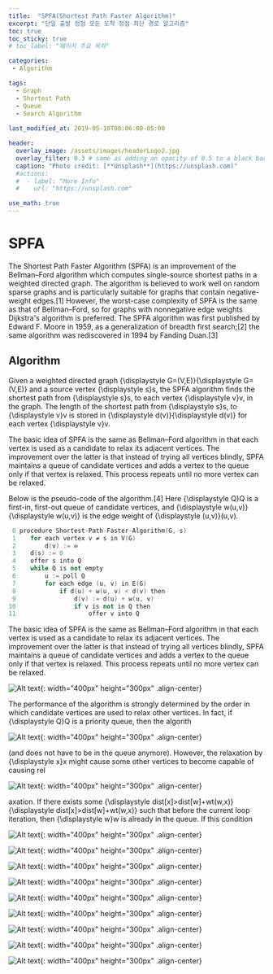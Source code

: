 ```yaml
---
title:  "SPFA(Shortest Path Faster Algorithm)"
excerpt: "단일 출발 정점 모든 도착 정점 최단 경로 알고리즘"
toc: true
toc_sticky: true
# toc_label: "페이지 주요 목차"

categories:
 - Algorithm

tags:
  - Graph
  - Shortest Path
  - Queue
  - Search Algorithm
  
last_modified_at: 2019-05-10T08:06:00-05:00

header:
  overlay_image: /assets/images/headerLogo2.jpg
  overlay_filter: 0.3 # same as adding an opacity of 0.5 to a black background
  caption: "Photo credit: [**Unsplash**](https://unsplash.com)"
  #actions:
  #  - label: "More Info"
  #    url: "https://unsplash.com"

use_math: true
---
```


# SPFA

The Shortest Path Faster Algorithm (SPFA) is an improvement of the Bellman–Ford algorithm which computes single-source shortest paths in a weighted directed graph. The algorithm is believed to work well on random sparse graphs and is particularly suitable for graphs that contain negative-weight edges.[1] However, the worst-case complexity of SPFA is the same as that of Bellman–Ford, so for graphs with nonnegative edge weights Dijkstra's algorithm is preferred. The SPFA algorithm was first published by Edward F. Moore in 1959, as a generalization of breadth first search;[2] the same algorithm was rediscovered in 1994 by Fanding Duan.[3]

## Algorithm

Given a weighted directed graph {\displaystyle G=(V,E)}{\displaystyle G=(V,E)} and a source vertex {\displaystyle s}s, the SPFA algorithm finds the shortest path from {\displaystyle s}s, to each vertex {\displaystyle v}v, in the graph. The length of the shortest path from {\displaystyle s}s, to {\displaystyle v}v is stored in {\displaystyle d(v)}{\displaystyle d(v)} for each vertex {\displaystyle v}v.

The basic idea of SPFA is the same as Bellman–Ford algorithm in that each vertex is used as a candidate to relax its adjacent vertices. The improvement over the latter is that instead of trying all vertices blindly, SPFA maintains a queue of candidate vertices and adds a vertex to the queue only if that vertex is relaxed. This process repeats until no more vertex can be relaxed.

Below is the pseudo-code of the algorithm.[4] Here {\displaystyle Q}Q is a first-in, first-out queue of candidate vertices, and {\displaystyle w(u,v)}{\displaystyle w(u,v)} is the edge weight of {\displaystyle (u,v)}(u,v).

```c++
 0 procedure Shortest-Path-Faster-Algorithm(G, s)
 1    for each vertex v ≠ s in V(G)
 2        d(v) := ∞
 3    d(s) := 0
 4    offer s into Q
 5    while Q is not empty
 6        u := poll Q
 7        for each edge (u, v) in E(G)
 8            if d(u) + w(u, v) < d(v) then
 9                d(v) := d(u) + w(u, v)
10                if v is not in Q then
11                    offer v into Q
```

The basic idea of SPFA is the same as Bellman–Ford algorithm in that each vertex is used as a candidate to relax its adjacent vertices. The improvement over the latter is that instead of trying all vertices blindly, SPFA maintains a queue of candidate vertices and adds a vertex to the queue only if that vertex is relaxed. This process repeats until no more vertex can be relaxed.

![Alt text](/assets/images/SPFA-0.png){: width="400px" height="300px" .align-center}

The performance of the algorithm is strongly determined by the order in which candidate vertices are used to relax other vertices. In fact, if {\displaystyle Q}Q is a priority queue, then the algorith

![Alt text](/assets/images/SPFA-1.png){: width="400px" height="300px" .align-center}

(and does not have to be in the queue anymore). However, the relaxation by {\displaystyle x}x might cause some other vertices to become capable of causing rel

![Alt text](/assets/images/SPFA-2.png){: width="400px" height="300px" .align-center}

axation. If there exists some {\displaystyle dist[x]>dist[w]+wt(w,x)}{\displaystyle dist[x]>dist[w]+wt(w,x)} such that before the current loop iteration, then {\displaystyle w}w is already in the queue. If this condition 

![Alt text](/assets/images/SPFA-3.png){: width="400px" height="300px" .align-center}

![Alt text](/assets/images/SPFA-4.png){: width="400px" height="300px" .align-center}

![Alt text](/assets/images/SPFA-5.png){: width="400px" height="300px" .align-center}

![Alt text](/assets/images/SPFA-6.png){: width="400px" height="300px" .align-center}

![Alt text](/assets/images/SPFA-7.png){: width="400px" height="300px" .align-center}

![Alt text](/assets/images/SPFA-8.png){: width="400px" height="300px" .align-center}

![Alt text](/assets/images/SPFA-9.png){: width="400px" height="300px" .align-center}

![Alt text](/assets/images/SPFA-10.png){: width="400px" height="300px" .align-center}

![Alt text](/assets/images/SPFA-11.png){: width="400px" height="300px" .align-center}

